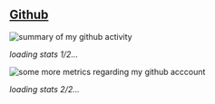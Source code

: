 
<!-- META A graphical summary of the github activity of Ollie Lynas META -->
## [Github](https://github.com/ollielynas)
<img src="https://myreadme.vercel.app/api/embed/ollielynas?panels=userstatistics,toprepositories,toplanguages,commitgraph" alt="summary of my github activity" onload="document.getElementById('remove-me1').style.color = 'transparent'" />

*<div id = 'remove-me1'>loading stats 1/2...</div>*

<img src="https://metrics.lecoq.io/ollielynas?template=classic&base.header=0&gists=1&lines=1&config.timezone=America%2FToronto" alt="some more metrics regarding my github acccount" onload="document.getElementById('remove-me2').style.color = 'transparent'" />

*<div id = 'remove-me2'>loading stats 2/2...</div>*
<!-- LAST EDITED 1700434645 LAST EDITED-->